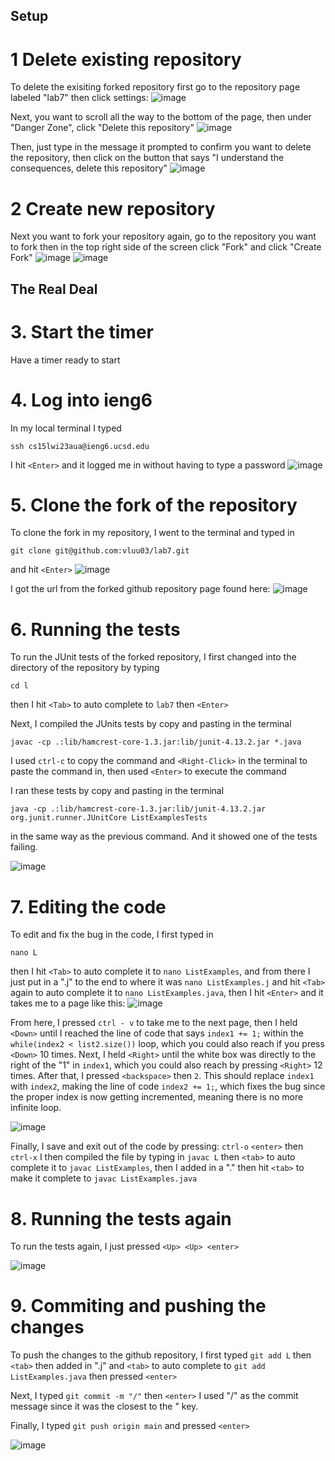 ## Setup
# 1 Delete existing repository
To delete the exisiting forked repository first go to the repository page labeled "lab7" then click settings:
![image](https://user-images.githubusercontent.com/122576325/221054502-b2005fe0-af34-47a0-8537-072c066c9576.png)

Next, you want to scroll all the way to the bottom of the page, then under "Danger Zone", click "Delete this repository"
![image](https://user-images.githubusercontent.com/122576325/221054607-df95a823-9d13-428e-aa6a-ff3786a0e83b.png)

Then, just type in the message it prompted to confirm you want to delete the repository, then click 
on the button that says "I understand the consequences, delete this repository"
![image](https://user-images.githubusercontent.com/122576325/221055019-db492111-3b03-4990-89dc-44c9f5f22a51.png)


# 2 Create new repository
Next you want to fork your repository again, go to the repository you want to fork
then in the top right side of the screen click "Fork" and click "Create Fork"
![image](https://user-images.githubusercontent.com/122576325/221055211-2b5b248a-e810-4dbf-953c-5a28cc038824.png)
![image](https://user-images.githubusercontent.com/122576325/221055369-723492da-89c5-44eb-aa77-60b7f9767e82.png)

## The Real Deal

# 3. Start the timer
Have a timer ready to start

# 4. Log into ieng6
In my local terminal I typed
```
ssh cs15lwi23aua@ieng6.ucsd.edu
```
I hit ```<Enter>``` and it logged me in without having to type a password
  ![image](https://user-images.githubusercontent.com/122576325/221056459-8bd39638-ff27-4a3c-80e1-c1763e032b62.png)

# 5. Clone the fork of the repository
To clone the fork in my repository, I went to the terminal and typed in 
```
git clone git@github.com:vluu03/lab7.git
```
  and hit ```<Enter>```
  ![image](https://user-images.githubusercontent.com/122576325/221057318-3a6fdef2-52db-416a-bdd9-04a8eed2d4a2.png)

  I got the url from the forked github repository page found here:
  ![image](https://user-images.githubusercontent.com/122576325/221056914-83dc7e31-1cd0-41a0-b7fb-d07581fa4a39.png)
 

# 6. Running the tests
To run the JUnit tests of the forked repository, I first changed into the directory of the repository by typing
  ```
  cd l
  ```
  then I hit ```<Tab>``` to auto complete to ```lab7``` then ```<Enter>```
 
 Next, I compiled the JUnits tests by copy and pasting in the terminal
 ```
 javac -cp .:lib/hamcrest-core-1.3.jar:lib/junit-4.13.2.jar *.java
 ```
 I used ```ctrl-c``` to copy the command and ```<Right-Click>``` in the terminal
 to paste the command in, then used ```<Enter>``` to execute the command
 
 I ran these tests by copy and pasting in the terminal
 ```
 java -cp .:lib/hamcrest-core-1.3.jar:lib/junit-4.13.2.jar org.junit.runner.JUnitCore ListExamplesTests
 ```
 in the same way as the previous command. And it showed one of the tests failing.
 
 ![image](https://user-images.githubusercontent.com/122576325/221313251-32d841b0-d894-4164-94d8-c415cab1f4ca.png)
 
 # 7. Editing the code
 
To edit and fix the bug in the code, I first typed in
```
nano L
```
then I hit ```<Tab>``` to auto complete it to ```nano ListExamples```, and from there I just put in a ".j" to the end to where it was ```nano ListExamples.j``` and hit ```<Tab>``` again to auto complete it to ```nano ListExamples.java```, then I hit ```<Enter>``` and it takes me to a page like this:
![image](https://user-images.githubusercontent.com/122576325/221317384-bda6c4fb-cb09-48aa-a8c4-b506473ba130.png)

From here, I pressed ```ctrl - v``` to take me to the next page, then I held ```<Down>``` until I reached the line of code that says ```index1 += 1;``` within the ```while(index2 < list2.size())``` loop, which you could also reach if you press ```<Down>``` 10 times.
Next, I held ```<Right>``` until the white box was directly to the right of the "1" in ```index1```, which you could also reach by pressing ```<Right>``` 12 times.
After that, I pressed ```<backspace>``` then ```2```.
This should replace ```index1``` with ```index2```, making the line of code ```index2 += 1;```, which fixes the bug since the proper index is now getting incremented, meaning there is no more infinite loop.

![image](https://user-images.githubusercontent.com/122576325/221319235-1f11202d-3996-4590-b289-2f62e6728f87.png)

Finally, I save and exit out of the code by pressing:
```ctrl-o``` ```<enter>``` then ```ctrl-x```
I then compiled the file by typing in ```javac L``` then ```<tab>``` to auto complete it to ```javac ListExamples```, then I added in a "." then hit ```<tab>``` to make it complete to ```javac ListExamples.java``` 

# 8. Running the tests again

To run the tests again, I just pressed ```<Up> <Up> <enter>```

![image](https://user-images.githubusercontent.com/122576325/221320587-f9d66cd2-115a-4741-a3d1-73c31bbfbb8e.png)

# 9. Commiting and pushing the changes

To push the changes to the github repository, I first typed 
```git add L``` then ```<tab>``` then added in ".j" and ```<tab>``` to auto complete to 
```git add ListExamples.java``` then pressed ```<enter>```

Next, I typed ```git commit -m "/"``` then ```<enter>```
I used "/" as the commit message since it was the closest to the " key.

Finally, I typed ```git push origin main``` and pressed ```<enter>```

![image](https://user-images.githubusercontent.com/122576325/221320884-0b76f42d-45af-4fc5-910d-8a6b39c1c050.png)



 


  
  





